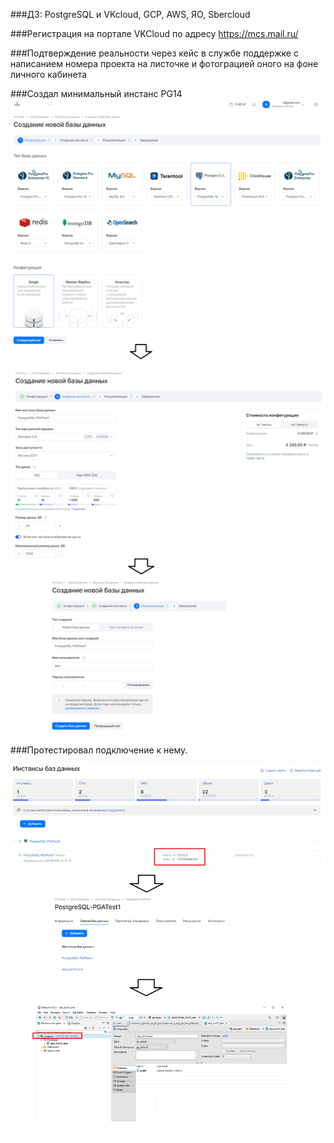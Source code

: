###ДЗ: PostgreSQL и VKcloud, GCP, AWS, ЯО, Sbercloud

###Регистрация на портале VKCloud по адресу https://mcs.mail.ru/

###Подтверждение реальности через кейс в службе поддержке с написанием номера проекта на листочке и фотограцией оного на фоне личного кабинета

###Создал минимальный инстанс PG14
![Create](https://github.com/mrchubaka/OtusHWPCS/blob/main/Create_DB.png)

###Протестировал подключение к нему.

![Connect](https://github.com/mrchubaka/OtusHWPCS/blob/main/Connect.png)

